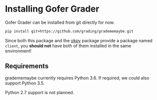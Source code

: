 # Installing Gofer Grader

Gofer Grader can be installed from git directly for now.

```bash
pip install git+https://github.com/grading/gradememaybe.git
```

Since both this package and the [okpy](https://pypi.org/project/okpy/) package
provide a package named `client`, you **should not** have both of them installed
in the same environment!

## Requirements

gradememaybe currently requires Python 3.6. If required, we could also
support Python 3.5.

Python 2.7 support is not planned.
